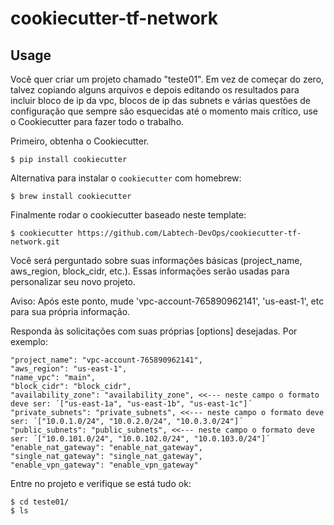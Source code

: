 # cookiecutter-tf-network

## Usage

Você quer criar um projeto chamado "teste01". Em vez de começar do zero, talvez copiando alguns arquivos e depois editando os resultados para incluir bloco de ip da vpc, blocos de ip das subnets e várias questões de configuração que sempre são esquecidas até o momento mais crítico, use o Cookiecutter para fazer todo o trabalho.

Primeiro, obtenha o Cookiecutter.
```console
$ pip install cookiecutter
```

Alternativa para instalar o `cookiecutter` com homebrew:
```console
$ brew install cookiecutter
```

Finalmente rodar o cookiecutter baseado neste template:
```console
$ cookiecutter https://github.com/Labtech-DevOps/cookiecutter-tf-network.git
```

Você será perguntado sobre suas informações básicas (project_name, aws_region, block_cidr, etc.). Essas informações serão usadas para personalizar seu novo projeto.

Aviso: Após este ponto, mude 'vpc-account-765890962141', 'us-east-1', etc para sua própria informação.

Responda às solicitações com suas próprias [options] desejadas. Por exemplo:
```console
"project_name": "vpc-account-765890962141",
"aws_region": "us-east-1",
"name_vpc": "main",
"block_cidr": "block_cidr",
"availability_zone": "availability_zone", <<--- neste campo o formato deve ser: ´["us-east-1a", "us-east-1b", "us-east-1c"]´
"private_subnets": "private_subnets", <<--- neste campo o formato deve ser: ´["10.0.1.0/24", "10.0.2.0/24", "10.0.3.0/24"]´
"public_subnets": "public_subnets", <<--- neste campo o formato deve ser: ´["10.0.101.0/24", "10.0.102.0/24", "10.0.103.0/24"]´
"enable_nat_gateway": "enable_nat_gateway",
"single_nat_gateway": "single_nat_gateway",
"enable_vpn_gateway": "enable_vpn_gateway"
```

Entre no projeto e verifique se está tudo ok:
```console
$ cd teste01/
$ ls
```
